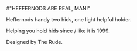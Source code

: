 #"HEFFERNODS ARE REAL, MAN!"

Heffernods handy two hids, one light helpful holder.  

Helping you hold hids since / like it is 1999.

Designed by The Rude.
